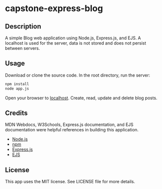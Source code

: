 # capstone-express-blog

## Description

A simple Blog web application using Node.js, Express.js, and EJS. A localhost is used for the server, data is not stored and does not persist between servers.

## Usage

Download or clone the source code. In the root directory, run the server:

```bash
npm install
node app.js
```

Open your browser to [localhost](http://localhost:3000). Create, read, update and delete blog posts.

## Credits

MDN Webdocs, W3Schools, Express.js documentation, and EJS documentation were helpful references in building this application.

- [Node.js](https://nodejs.org/)
- [npm](https://www.npmjs.com/)
- [Express.js](https://expressjs.com/)
- [EJS](https://ejs.co/)


## License

This app uses the MIT license. See LICENSE file for more details.
